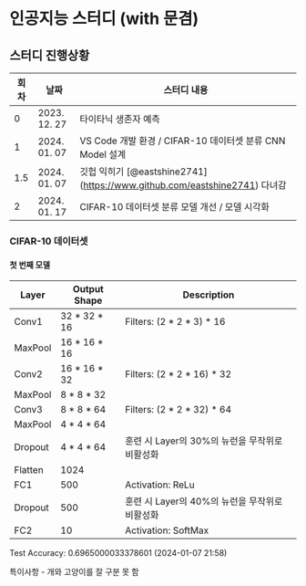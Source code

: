 # 인공지능 스터디 (with 문겸)

## 스터디 진행상황
| 회차 | 날짜        | 스터디 내용                                  |
|------|-------------|--------------------------------------------|
| 0    | 2023. 12. 27 | 타이타닉 생존자 예측                        |
| 1    | 2024. 01. 07 | VS Code 개발 환경 / CIFAR-10 데이터셋 분류 CNN Model 설계 |
| 1.5    | 2024. 01. 07 | 깃헙 익히기 [@eastshine2741] (https://www.github.com/eastshine2741) 다녀감 |
| 2    | 2024. 01. 17 | CIFAR-10 데이터셋 분류 모델 개선 / 모델 시각화 |


### CIFAR-10 데이터셋

#### 첫 번째 모델

| Layer | Output Shape  | Description |
|-------|---------------|-------------|
| Conv1  | 32 * 32 * 16  | Filters: (2 * 2 * 3) * 16 |
| MaxPool | 16 * 16 * 16 |             |
| Conv2 | 16 * 16 * 32 | Filters: (2 * 2 * 16) * 32 |
| MaxPool | 8 * 8 * 32 |            |
| Conv3 | 8 * 8 * 64 | Filters: (2 * 2 * 32) * 64 |
| MaxPool | 4 * 4 * 64 |            |
| Dropout | 4 * 4 * 64   | 훈련 시 Layer의 30%의 뉴런을 무작위로 비활성화 | 
| Flatten | 1024  |           |
| FC1   |  500    | Activation: ReLu    |
| Dropout |  500  | 훈련 시 Layer의 40%의 뉴런을 무작위로 비활성화 |
| FC2   | 10     | Activation: SoftMax   | 

Test Accuracy: 0.6965000033378601 (2024-01-07 21:58)

특이사항 - 개와 고양이를 잘 구분 못 함